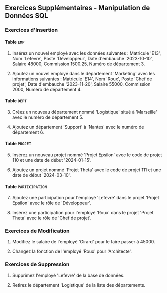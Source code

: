 ## Exercices Supplémentaires - Manipulation de Données SQL

### Exercices d'Insertion

#### Table `EMP`

1. Insérez un nouvel employé avec les données suivantes : Matricule 'E13', Nom 'Lefevre', Poste 'Développeur', Date d'embauche '2023-10-10', Salaire 48000, Commission 1500.25, Numéro de département 3.

2. Ajoutez un nouvel employé dans le département 'Marketing' avec les informations suivantes : Matricule 'E14', Nom 'Roux', Poste 'Chef de projet', Date d'embauche '2023-11-20', Salaire 55000, Commission 2000, Numéro de département 4.

#### Table `DEPT`

3. Créez un nouveau département nommé 'Logistique' situé à 'Marseille' avec le numéro de département 5.

4. Ajoutez un département 'Support' à 'Nantes' avec le numéro de département 6.

#### Table `PROJET`

5. Insérez un nouveau projet nommé 'Projet Epsilon' avec le code de projet 110 et une date de début '2024-01-15'.

6. Ajoutez un projet nommé 'Projet Theta' avec le code de projet 111 et une date de début '2024-03-10'.

#### Table `PARTICIPATION`

7. Ajoutez une participation pour l'employé 'Lefevre' dans le projet 'Projet Epsilon' avec le rôle de 'Développeur'.

8. Insérez une participation pour l'employé 'Roux' dans le projet 'Projet Theta' avec le rôle de 'Chef de projet'.

### Exercices de Modification

1. Modifiez le salaire de l'employé 'Girard' pour le faire passer à 45000.

2. Changez la fonction de l'employé 'Roux' pour 'Architecte'.

### Exercices de Suppression

1. Supprimez l'employé 'Lefevre' de la base de données.

2. Retirez le département 'Logistique' de la liste des départements.
